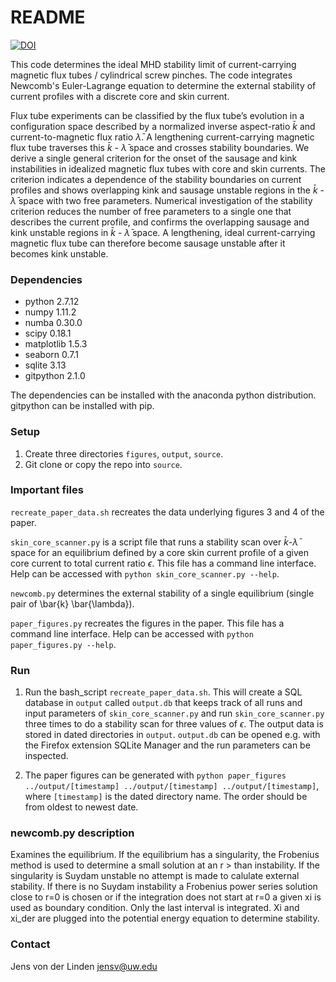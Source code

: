 # README #
[![DOI](https://zenodo.org/badge/77184734.svg)](https://zenodo.org/badge/latestdoi/77184734)


This code determines the ideal MHD stability limit of current-carrying magnetic flux tubes / cylindrical screw pinches.
The code integrates Newcomb's Euler-Lagrange equation to determine the external stability of current profiles with a discrete core and skin current.

Flux tube experiments can be classified by the flux tube’s evolution in a configuration space described by a normalized inverse aspect-ratio $\bar{k}$ and current-to-magnetic flux ratio $\bar{\lambda}$. 
A lengthening current-carrying magnetic flux tube traverses this $\bar{k}$ - $\bar{\lambda}$ space and crosses stability boundaries. 
We derive a single general criterion for the onset of the sausage and kink instabilities in idealized magnetic flux tubes with core and skin currents. 
The criterion indicates a dependence of the stability boundaries on current profiles and shows overlapping kink and sausage unstable regions in the $\bar{k}$ - $\bar{\lambda}$ space with two free parameters. 
Numerical investigation of the stability criterion reduces the number of free parameters to a single one that describes the current profile, and confirms the overlapping sausage and kink unstable regions in $\bar{k}$ - $\bar{\lambda}$ space. 
A lengthening, ideal current-carrying magnetic flux tube can therefore become sausage unstable after it becomes kink unstable.

### Dependencies ###
* python 2.7.12
* numpy 1.11.2
* numba 0.30.0
* scipy 0.18.1
* matplotlib 1.5.3
* seaborn 0.7.1
* sqlite 3.13
* gitpython 2.1.0

The dependencies can be installed with the anaconda python distribution.
gitpython can be installed with pip.

### Setup ###
1. Create three directories `figures`, `output`, `source`. 
2. Git clone or copy the repo into `source`.

### Important files ###
`recreate_paper_data.sh` recreates the data underlying figures 3 and 4 of the paper.

`skin_core_scanner.py` is a script file that runs a stability scan over $\bar{k}$-$\bar{\lambda}$ space for an equilibrium defined by a core skin current profile of a given core current to total current ratio $\epsilon$. This file has a command line interface. Help can be accessed with `python skin_core_scanner.py --help`.

`newcomb.py` determines the external stability of a single equilibrium (single pair of \bar{k} \bar{\lambda}).

`paper_figures.py` recreates the figures in the paper. This file has a command line interface. Help can be accessed with `python paper_figures.py --help`. 

### Run ###
1. Run the bash_script `recreate_paper_data.sh`.
This will create a SQL database in `output` called `output.db` that keeps track of all runs and input parameters of `skin_core_scanner.py` and run `skin_core_scanner.py` three times to do a stability scan for three values of $\epsilon$.
The output data is stored in dated directories in `output`. 
`output.db` can be opened e.g. with the Firefox extension SQLite Manager and the run parameters can be inspected.

2. The paper figures can be generated with `python paper_figures ../output/[timestamp] ../output/[timestamp] ../output/[timestamp]`, where `[timestamp]` is the dated directory name. The order should be from oldest to newest date.

### newcomb.py description ###
Examines the equilibrium. If the equilibrium has a singularity, the Frobenius method is used to determine a small solution at an r > than instability. 
If the singularity is Suydam unstable no attempt is made to calulate external stability. 
If there is no Suydam instability a Frobenius power series solution close to r=0 is chosen or if the integration does not start at r=0 a given xi is used as boundary condition. 
Only the last interval is integrated. 
Xi and xi_der are plugged into the potential energy equation to determine stability.

### Contact ###
Jens von der Linden jensv@uw.edu


